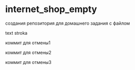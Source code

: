 # internet_shop_empty
создания репозитория для домашнего задания с файлом

text stroka

коммит для отмены1

коммит для отмены2

коммит для отмены3